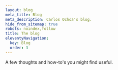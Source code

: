 ```yaml
---
layout: blog
meta_title: Blog
meta_description: Carlos Ochoa's blog.
hide_from_sitemap: true
robots: noindex,follow
title: The blog
eleventyNavigation:
  key: Blog
  order: 3
---
```


A few thoughts and how-to's you might find useful.
